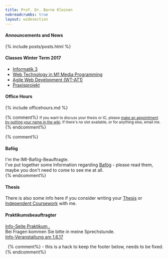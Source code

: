 ```yaml
---
title: Prof. Dr. Barne Kleinen
nobreadcrumbs: true
layout: widesection
---
```



<div class = "above">
<h4>Announcements and News</h4>
{% include posts/posts.html %}
</div>

<div class = "box">
<h4>Classes Winter Term 2017</h4>

<ul>
  <li><a href="{{ site.baseurl }}/ws2017/info3">Informatik 3</a></li>
  <li><a href="{{ site.baseurl }}/ws2017/media-programming-rails">Web Technology in M1 Media Programming</a></li>
  <li><a href="{{ site.baseurl }}/ws2017/agile-web">Agile Web Development (WT-AT1)</a></li>
  <li><a href="{{ site.baseurl }}/ws2017/project/">Praxisprojekt</a></li>
</ul>

</div>

<div class = "box">
<h4>Office Hours</h4>
  {% include officehours.md %}

{% comment%}
<small>
If you want to discuss your thesis or IC, please <a href="https://github.com/bkleinen/bkleinen.github.io/wiki">make an appointment by putting your name in the wiki</a>. If there's no slot available, or for anything else, email me.
</small>
{% endcomment%}

</div>
{% comment%}
<div class = "box">
<h4>Baf&ouml;g</h4>
I'm the IMI-Baf&ouml;g-Beauftragte.<br/>
I've put together some Information regarding <a href="bafoeg/">Baf&ouml;g</a> - please read them, maybe you don't need to come to see me at all.
</div>
{% endcomment%}
<div class = "box">
<h4>Thesis</h4>
<p>There is also some info here if you consider writing your <a href="thesis/">Thesis</a> or <a href="thesis/independent_coursework">Independent Coursework</a> with me.</p>
</div>  

<div class = "box">
<h4>Praktikumsbeauftragter</h4>

<a href="praktikum/">Info-Seite Praktikum .</a><br />
Bei Fragen kommen Sie bitte in meine Sprechstunde.<br />
<a href="{{ site.baseurl }}/news/infoveranstaltung-praktikum/">Info-Veranstaltung am 1.6.17</a>
</div>
<div class = "below">
&nbsp;
{% comment%}
- this is a hack to keep the footer below, needs to be fixed.
{% endcomment%}
</div>
